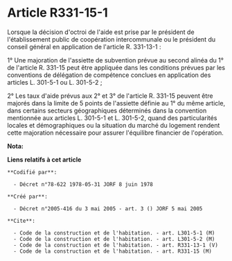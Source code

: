 # Article R331-15-1

Lorsque la décision d'octroi de l'aide est prise par le président de l'établissement public de coopération intercommunale ou
le président du conseil général en application de l'article R. 331-13-1 :

1° Une majoration de l'assiette de subvention prévue au second alinéa du 1° de l'article R. 331-15 peut être appliquée dans
les conditions prévues par les conventions de délégation de compétence conclues en application des articles L. 301-5-1 ou L.
301-5-2 ;

2° Les taux d'aide prévus aux 2° et 3° de l'article R. 331-15 peuvent être majorés dans la limite de 5 points de l'assiette
définie au 1° du même article, dans certains secteurs géographiques déterminés dans la convention mentionnée aux articles L.
301-5-1 et L. 301-5-2, quand des particularités locales et démographiques ou la situation du marché du logement rendent cette
majoration nécessaire pour assurer l'équilibre financier de l'opération.

**Nota:**



**Liens relatifs à cet article**

	**Codifié par**:

	  - Décret n°78-622 1978-05-31 JORF 8 juin 1978

	**Créé par**:

	  - Décret n°2005-416 du 3 mai 2005 - art. 3 () JORF 5 mai 2005

	**Cite**:

	  - Code de la construction et de l'habitation. - art. L301-5-1 (M)
	  - Code de la construction et de l'habitation. - art. L301-5-2 (M)
	  - Code de la construction et de l'habitation. - art. R331-13-1 (V)
	  - Code de la construction et de l'habitation. - art. R331-15 (M)

